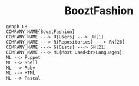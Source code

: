 <h1 align="center">BooztFashion</h1>

```mermaid
graph LR
COMPANY_NAME{BooztFashion}
COMPANY_NAME ---> U{Users} ---> UN[1]
COMPANY_NAME ---> R{Repositories} ---> RN[26]
COMPANY_NAME ---> G{Gists} ---> GN[21]
COMPANY_NAME ---> ML{Most Used<br>Languages}
ML --> Puppet
ML --> Shell
ML --> Ruby
ML --> HTML
ML --> Pascal
```
